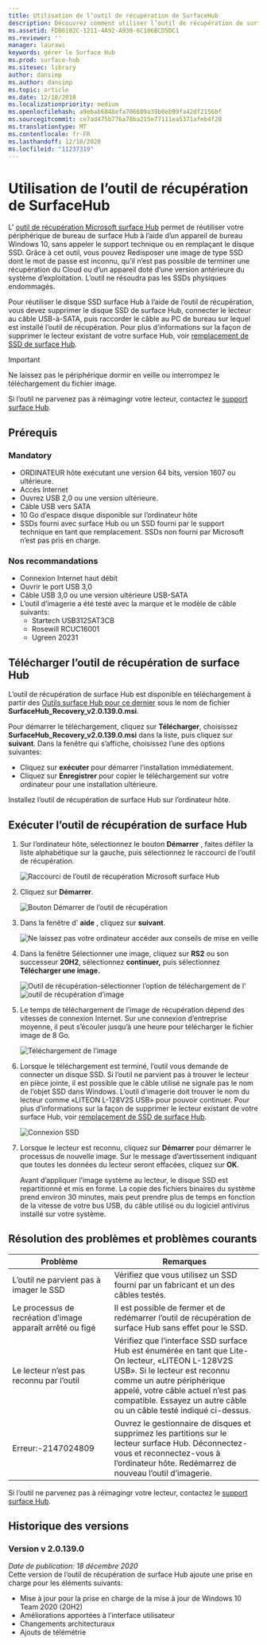 ```yaml
---
title: Utilisation de l’outil de récupération de SurfaceHub
description: Découvrez comment utiliser l’outil de récupération de surface Hub pour réutiliser le SSD.
ms.assetid: FDB6182C-1211-4A92-A930-6C106BCD5DC1
ms.reviewer: ''
manager: laurawi
keywords: gérer le Surface Hub
ms.prod: surface-hub
ms.sitesec: library
author: dansimp
ms.author: dansimp
ms.topic: article
ms.date: 12/18/2018
ms.localizationpriority: medium
ms.openlocfilehash: a9ebab6848efa706609a39b0eb99fa42df2156bf
ms.sourcegitcommit: ce7ad475b776a78ba215e77111ea5371afeb4f28
ms.translationtype: MT
ms.contentlocale: fr-FR
ms.lasthandoff: 12/18/2020
ms.locfileid: "11237319"
---
```

# Utilisation de l’outil de récupération de SurfaceHub

L' [outil de récupération Microsoft surface Hub](https://www.microsoft.com/download/details.aspx?id=52210) permet de réutiliser votre périphérique de bureau de surface Hub à l’aide d’un appareil de bureau Windows 10, sans appeler le support technique ou en remplaçant le disque SSD. Grâce à cet outil, vous pouvez Redisposer une image de type SSD dont le mot de passe est inconnu, qu’il n’est pas possible de terminer une récupération du Cloud ou d’un appareil doté d’une version antérieure du système d’exploitation. L’outil ne résoudra pas les SSDs physiques endommagés.

Pour réutiliser le disque SSD surface Hub à l’aide de l’outil de récupération, vous devez supprimer le disque SSD de surface Hub, connecter le lecteur au câble USB-à-SATA, puis raccorder le câble au PC de bureau sur lequel est installé l’outil de récupération. Pour plus d’informations sur la façon de supprimer le lecteur existant de votre surface Hub, voir [remplacement de SSD de surface Hub](surface-hub-ssd-replacement.md).

> [!IMPORTANT]
> Ne laissez pas le périphérique dormir en veille ou interrompez le téléchargement du fichier image.

Si l’outil ne parvenez pas à réimagingr votre lecteur, contactez le [support surface Hub](https://support.microsoft.com/help/4037644/surface-contact-surface-warranty-and-software-support).

## Prérequis

### Mandatory

- ORDINATEUR hôte exécutant une version 64 bits, version 1607 ou ultérieure.
- Accès Internet
- Ouvrez USB 2,0 ou une version ultérieure.
- Câble USB vers SATA
- 10 Go d’espace disque disponible sur l’ordinateur hôte
- SSDs fourni avec surface Hub ou un SSD fourni par le support technique en tant que remplacement. SSDs non fourni par Microsoft n’est pas pris en charge.

### Nos recommandations

- Connexion Internet haut débit
- Ouvrir le port USB 3,0
- Câble USB 3,0 ou une version ultérieure USB-SATA
- L’outil d’imagerie a été testé avec la marque et le modèle de câble suivants:
    - Startech USB312SAT3CB
    - Rosewill RCUC16001
    - Ugreen 20231

## Télécharger l’outil de récupération de surface Hub

L’outil de récupération de surface Hub est disponible en téléchargement à partir des [Outils surface Hub pour ce dernier](https://www.microsoft.com/download/details.aspx?id=52210)  sous le nom de fichier **SurfaceHub_Recovery_v2.0.139.0.msi**.

Pour démarrer le téléchargement, cliquez sur **Télécharger**, choisissez **SurfaceHub_Recovery_v2.0.139.0.msi** dans la liste, puis cliquez sur **suivant**. Dans la fenêtre qui s’affiche, choisissez l’une des options suivantes:

- Cliquez sur **exécuter** pour démarrer l’installation immédiatement.
- Cliquez sur **Enregistrer** pour copier le téléchargement sur votre ordinateur pour une installation ultérieure.

Installez l’outil de récupération de surface Hub sur l’ordinateur hôte.

## Exécuter l’outil de récupération de surface Hub

1. Sur l’ordinateur hôte, sélectionnez le bouton **Démarrer** , faites défiler la liste alphabétique sur la gauche, puis sélectionnez le raccourci de l’outil de récupération.

    ![Raccourci de l’outil de récupération Microsoft surface Hub](images/shrt-shortcut.png)

2. Cliquez sur **Démarrer**.

    ![Bouton Démarrer de l’outil de récupération](images/shrt-start.png)


3. Dans la fenêtre d' **aide** , cliquez sur **suivant**.

    ![Ne laissez pas votre ordinateur accéder aux conseils de mise en veille](images/shrt-guidance.png)

4. Dans la fenêtre Sélectionner une image, cliquez sur **RS2** ou son successeur **20H2**, sélectionnez **continuer,** puis sélectionnez **Télécharger une image.**

     ![Outil de récupération-sélectionner l’option de téléchargement de l' ](images/shrt-select-image.png) ![ outil de récupération d’image](images/shrt-download-image.png)

5. Le temps de téléchargement de l’image de récupération dépend des vitesses de connexion Internet. Sur une connexion d’entreprise moyenne, il peut s’écouler jusqu’à une heure pour télécharger le fichier image de 8 Go.

    ![Téléchargement de l’image](images/shrt-download.png)



5. Lorsque le téléchargement est terminé, l’outil vous demande de connecter un disque SSD. Si l’outil ne parvient pas à trouver le lecteur en pièce jointe, il est possible que le câble utilisé ne signale pas le nom de l’objet SSD dans Windows.  L’outil d’imagerie doit trouver le nom du lecteur comme «LITEON L-128V2S USB» pour pouvoir continuer.  Pour plus d’informations sur la façon de supprimer le lecteur existant de votre surface Hub, voir [remplacement de SSD de surface Hub](surface-hub-ssd-replacement.md).

    ![Connexion SSD](images/shrt-drive.png)

6. Lorsque le lecteur est reconnu, cliquez sur **Démarrer** pour démarrer le processus de nouvelle image. Sur le message d’avertissement indiquant que toutes les données du lecteur seront effacées, cliquez sur **OK**.



    Avant d’appliquer l’image système au lecteur, le disque SSD est repartitionné et mis en forme. La copie des fichiers binaires du système prend environ 30 minutes, mais peut prendre plus de temps en fonction de la vitesse de votre bus USB, du câble utilisé ou du logiciel antivirus installé sur votre système.



## Résolution des problèmes et problèmes courants

Problème | Remarques
--- | ---
L’outil ne parvient pas à imager le SSD | Vérifiez que vous utilisez un SSD fourni par un fabricant et un des câbles testés.
Le processus de recréation d’image apparaît arrêté ou figé | Il est possible de fermer et de redémarrer l’outil de récupération de surface Hub sans effet pour le SSD.
Le lecteur n’est pas reconnu par l’outil | Vérifiez que l’interface SSD surface Hub est énumérée en tant que Lite-On lecteur, «LITEON L-128V2S USB».  Si le lecteur est reconnu comme un autre périphérique appelé, votre câble actuel n’est pas compatible. Essayez un autre câble ou un câble testé indiqué ci-dessus.
Erreur:-2147024809 | Ouvrez le gestionnaire de disques et supprimez les partitions sur le lecteur surface Hub.  Déconnectez-vous et reconnectez-vous à l’ordinateur hôte. Redémarrez de nouveau l’outil d’imagerie.

Si l’outil ne parvenez pas à réimagingr votre lecteur, contactez le [support surface Hub](https://support.microsoft.com/help/4037644/surface-contact-surface-warranty-and-software-support).

## Historique des versions

### Version v 2.0.139.0

*Date de publication: 18 décembre 2020*<br>
Cette version de l’outil de récupération de surface Hub ajoute une prise en charge pour les éléments suivants:
- Mise à jour pour la prise en charge de la mise à jour de Windows 10 Team 2020 (20H2)
- Améliorations apportées à l’interface utilisateur
- Changements architecturaux
- Ajouts de télémétrie

